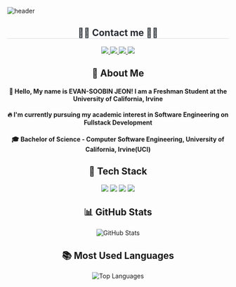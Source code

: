 <div>

![header](https://capsule-render.vercel.app/api?type=Blur&fontColor=d6ace6&height=300&section=header&text=Good%20to%20see%20you%20%F0%9F%A4%97&animation=fadeIn)

</div>  

<div align="center">
<h2 style="border-bottom: 1px solid #d8dee4; color: #282d33;"> 🧑‍💻 Contact me 🧑‍💻 </h2>
<div align="center">
 <!--Instargram-->
<a href="https://www.instagram.com/evan_escn">
 <img src="https://img.shields.io/badge/Instagram-E4405F?style=for-the-badge&logo=Instagram&logoColor=white">
</a>
 <!--Gmail-->
<a href="mailto:ejeon2@uci.edu">
 <img src="https://img.shields.io/badge/Gmail-EA4335?style=for-the-badge&logo=Gmail&logoColor=white">
</a>
 <!--Linkedin-->
<a href="https://www.linkedin.com/in/soobin-jeon-28070a2bb/">
 <img src="https://img.shields.io/badge/LinkedIn-0077B5?style=for-the-badge&logo=LinkedIn&logoColor=white">
</a>
 <!--Discord-->
<a href="https://discord.com/users/evan_escn">
 <img src="https://img.shields.io/badge/Discord-5865F2?style=for-the-badge&logo=discord&logoColor=white">
</a>

</div>
 
 ## 👀 About Me
 #### :raising_hand: Hello, My name is EVAN-SOOBIN JEON! I am a Freshman Student at the University of California, Irvine
 #### :fire: I'm currently pursuing my academic interest in Software Engineering on Fullstack Development
 #### :mortar_board: Bachelor of Science - Computer Software Engineering, University of California, Irvine(UCI)

 ## 🧱 Tech Stack
<!--Python-->
<img src="https://img.shields.io/badge/Python-3776AB?style=flat-square&logo=Python&logoColor=white"/>
<!--JavaScript-->
<img src="https://img.shields.io/badge/JavaScript-F7DF1E?style=flat-square&logo=JavaScript&logoColor=white"/>
<!--HTML5-->
<img src="https://img.shields.io/badge/HTML5-E34F26?style=flat-square&logo=HTML5&logoColor=white"/>
<!--CSS-->
<img src="https://img.shields.io/badge/CSS3-1572B6?style=flat-square&logo=CSS3&logoColor=white"/> 


<h2>📊 GitHub Stats</h2>
<p>
  <img src="https://github-readme-stats.vercel.app/api?username=evanjeon-hub&show_icons=true&theme=radical" alt="GitHub Stats" />
</p>

<p>
<h2>📚 Most Used Languages</h2>
  <img src="https://github-readme-stats.vercel.app/api/top-langs/?username=evanjeon-hub&layout=compact&theme=default" alt="Top Languages" />
</p>

</div>

<!--
**EvanJeon-hub/EvanJeon-hub** is a ✨ _special_ ✨ repository because its `README.md` (this file) appears on your GitHub profile.
